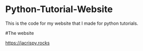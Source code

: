 # Python-Tutorial-Website

This is the code for my website that I made for python tutorials.

#The website

https://jacrispy.rocks
